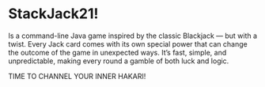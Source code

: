 # StackJack21!
Is a command-line Java game inspired by the classic Blackjack — but with a twist. Every Jack card comes with its own special power that can change the outcome of the game in unexpected ways. It’s fast, simple, and unpredictable, making every round a gamble of both luck and logic.

TIME TO CHANNEL YOUR INNER HAKARI!
